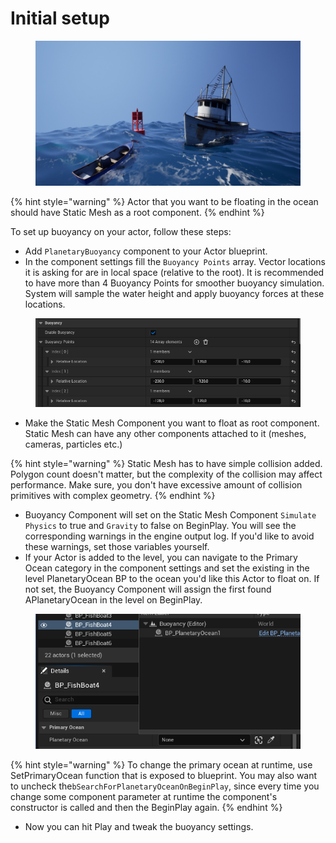 # Initial setup

<figure><img src="../.gitbook/assets/image (1) (1).png" alt=""><figcaption></figcaption></figure>

{% hint style="warning" %}
Actor that you want to be floating in the ocean should have Static Mesh as a root component.
{% endhint %}

To set up buoyancy on your actor, follow these steps:

* Add `PlanetaryBuoyancy` component to your Actor blueprint.
* In the component settings fill the `Buoyancy Points` array. Vector locations it is asking for are in local space (relative to the root). It is recommended to have more than 4 Buoyancy Points for smoother buoyancy simulation. System will sample the water height and apply buoyancy forces at these locations.

<figure><img src="../.gitbook/assets/image (1) (1) (1).png" alt=""><figcaption></figcaption></figure>

* Make the Static Mesh Component you want to float as root component. Static Mesh can have any other components attached to it (meshes, cameras, particles etc.)

{% hint style="warning" %}
Static Mesh has to have simple collision added. Polygon count doesn't matter, but the complexity of the collision may affect performance. Make sure, you don't have excessive amount of collision primitives with complex geometry.
{% endhint %}

* Buoyancy Component will set on the Static Mesh Component `Simulate Physics` to true and `Gravity` to false on BeginPlay. You will see the corresponding warnings in the engine output log. If you'd like to avoid these warnings, set those variables yourself.
* If your Actor is added to the level, you can navigate to the Primary Ocean category in the component settings and set the existing in the level PlanetaryOcean BP to the ocean you'd like this Actor to float on. If not set, the Buoyancy Component will assign the first found APlanetaryOcean in the level on BeginPlay.

<figure><img src="../.gitbook/assets/image (1).png" alt=""><figcaption></figcaption></figure>

{% hint style="warning" %}
To change the primary ocean at runtime, use SetPrimaryOcean function that is exposed to blueprint. You may also want to uncheck the`bSearchForPlanetaryOceanOnBeginPlay`, since every time you change some component parameter at runtime the component's constructor is called and then the BeginPlay again.
{% endhint %}

* Now you can hit Play and tweak the buoyancy settings.
